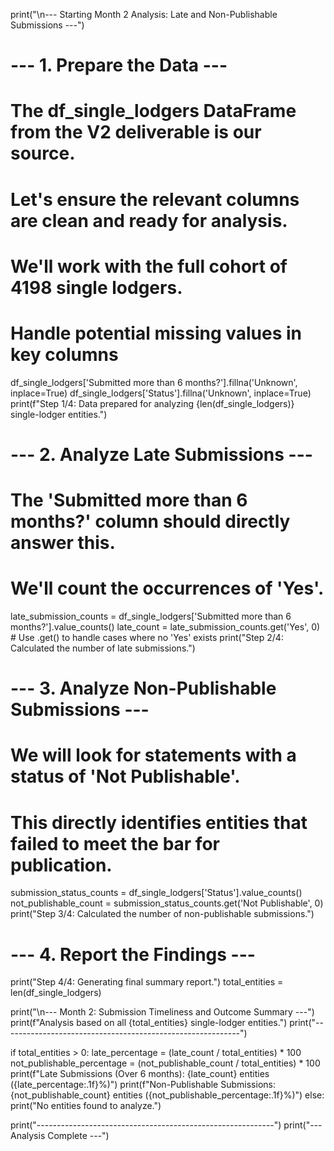 print("\n--- Starting Month 2 Analysis: Late and Non-Publishable Submissions ---")

# --- 1. Prepare the Data ---
# The df_single_lodgers DataFrame from the V2 deliverable is our source.
# Let's ensure the relevant columns are clean and ready for analysis.
# We'll work with the full cohort of 4198 single lodgers.

# Handle potential missing values in key columns
df_single_lodgers['Submitted more than 6 months?'].fillna('Unknown', inplace=True)
df_single_lodgers['Status'].fillna('Unknown', inplace=True)
print(f"Step 1/4: Data prepared for analyzing {len(df_single_lodgers)} single-lodger entities.")

# --- 2. Analyze Late Submissions ---
# The 'Submitted more than 6 months?' column should directly answer this.
# We'll count the occurrences of 'Yes'.
late_submission_counts = df_single_lodgers['Submitted more than 6 months?'].value_counts()
late_count = late_submission_counts.get('Yes', 0) # Use .get() to handle cases where no 'Yes' exists
print("Step 2/4: Calculated the number of late submissions.")

# --- 3. Analyze Non-Publishable Submissions ---
# We will look for statements with a status of 'Not Publishable'.
# This directly identifies entities that failed to meet the bar for publication.
submission_status_counts = df_single_lodgers['Status'].value_counts()
not_publishable_count = submission_status_counts.get('Not Publishable', 0)
print("Step 3/4: Calculated the number of non-publishable submissions.")

# --- 4. Report the Findings ---
print("Step 4/4: Generating final summary report.")
total_entities = len(df_single_lodgers)

print("\n--- Month 2: Submission Timeliness and Outcome Summary ---")
print(f"Analysis based on all {total_entities} single-lodger entities.")
print("-----------------------------------------------------------")

if total_entities > 0:
    late_percentage = (late_count / total_entities) * 100
    not_publishable_percentage = (not_publishable_count / total_entities) * 100
    print(f"Late Submissions (Over 6 months): {late_count} entities ({late_percentage:.1f}%)")
    print(f"Non-Publishable Submissions:      {not_publishable_count} entities ({not_publishable_percentage:.1f}%)")
else:
    print("No entities found to analyze.")

print("-----------------------------------------------------------")
print("--- Analysis Complete ---")
